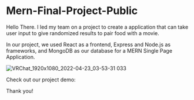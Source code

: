# Mern-Final-Project-Public

Hello There. I led my team on a project to create a application that can take user input to give randomized results to pair food with a movie.

In our project, we used React as a frontend, Express and Node.js as frameworks, and MongoDB as our database for a MERN Single Page Application.


![VRChat_1920x1080_2022-04-23_03-53-31 033](https://user-images.githubusercontent.com/97479602/166302182-5bba2362-0557-40fe-ab40-b3e7ef8b8268.png)



Check out our project demo:


Thank you!
